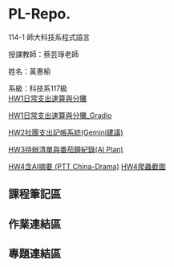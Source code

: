 # PL-Repo.

114-1 師大科技系程式語言  

授課教師：蔡芸琤老師  

姓名：黃惠榆 

系級：科技系117級  
[HW1日常支出速算與分攤](https://github.com/41371116h/PL-Repo./blob/main/hw1.ipynb)

[HW1日常支出速算與分攤_Gradio](https://github.com/41371116h/PL-Repo./blob/main/hw1_%E6%97%A5%E5%B8%B8%E6%94%AF%E5%87%BA%E9%80%9F%E7%AE%97%E8%88%87%E5%88%86%E6%94%A4_Gradio.ipynb)

[HW2社團支出記帳系統(Gemini建議)](https://github.com/41371116h/PL-Repo./blob/main/hw2_%E7%A4%BE%E5%9C%98%E6%94%AF%E5%87%BA%E8%A8%98%E5%B8%B3%E7%B3%BB%E7%B5%B1(Gemini%E5%BB%BA%E8%AD%B0_Gradio%E3%80%81google_sheet%E9%83%BD%E6%9C%89).ipynb)

[HW3待辦清單與番茄鐘紀錄(AI Plan)](https://github.com/41371116h/PL-Repo./blob/main/HW3%E5%BE%85%E8%BE%A6%E6%B8%85%E5%96%AE%E8%88%87%E7%95%AA%E8%8C%84%E9%90%98%E7%B4%80%E9%8C%84(AI_Plan).ipynb)

[HW4含AI摘要 (PTT China-Drama)](https://github.com/41371116h/PL-Repo./blob/main/HW4%E5%90%ABAI%E6%91%98%E8%A6%81_(PTT_China_Drama).ipynb)
[HW4爬蟲截圖](https://drive.google.com/drive/u/0/home)

## 課程筆記區

## 作業連結區


## 專題連結區

